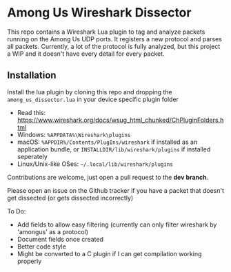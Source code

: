 # Among Us Wireshark Dissector
This repo contains a Wireshark Lua plugin to tag and analyze packets running on the Among Us UDP ports. 
It registers a new protocol and parses all packets. Currently, a lot of the protocol is fully analyzed, 
but this project a WIP and it doesn't have every detail for every packet.

## Installation
Install the lua plugin by cloning this repo and dropping the `among_us_dissector.lua` in your device specific plugin folder
- Read this: https://www.wireshark.org/docs/wsug_html_chunked/ChPluginFolders.html
- Windows: `%APPDATA%\Wireshark\plugins`
- macOS: `%APPDIR%/Contents/PlugIns/wireshark` if installed as an application bundle, or `INSTALLDIR/lib/wireshark/plugins` if installed seperately
- Linux/Unix-like OSes: `~/.local/lib/wireshark/plugins`

Contributions are welcome, just open a pull request to the **dev branch**. 

Please open an issue on the Github tracker if you have a packet that doesn't get dissected (or gets dissected incorrectly)

To Do: 
- Add fields to allow easy filtering (currently can only filter wireshark by 'amongus' as a protocol)
- Document fields once created
- Better code style 
- Might be converted to a C plugin if I can get compilation working properly 
